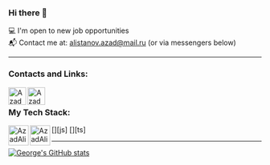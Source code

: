 ### Hi there 👋

💻   I'm open to new job opportunities<br>
📬   Contact me at: alistanov.azad@mail.ru (or via messengers below)

---

### Contacts and Links:

[<img align="left" alt="AzadAlistanov | Telegram" width="35px" src="https://img.icons8.com/fluency/48/000000/telegram-app.png" />][telegram]
[<img align="left" alt="AzadAlistanov | WhatsApp" width="35px" src="https://img.icons8.com/color/48/000000/whatsapp.png" />][whatsapp]

<br>

### My Tech Stack:
[<img align="left" alt="AzadAlistanov | JS" width="40px" src="https://cdn.iconscout.com/icon/free/png-256/javascript-2752148-2284965.png" />][js]
[<img align="left" alt="AzadAlistanov | JS" width="40px" src="https://d2908q01vomqb2.cloudfront.net/0716d9708d321ffb6a00818614779e779925365c/2020/12/11/ts-logo-512.png" />][ts]
<br>

---
[![George's GitHub stats](https://github-readme-stats.vercel.app/api?username=AzadAlistanov&theme=dark&show_icons=true)](https://github.com/AzadAlistanov/)

[telegram]: https://t.me/alistanov
[whatsapp]: https://wa.me/79640164840
